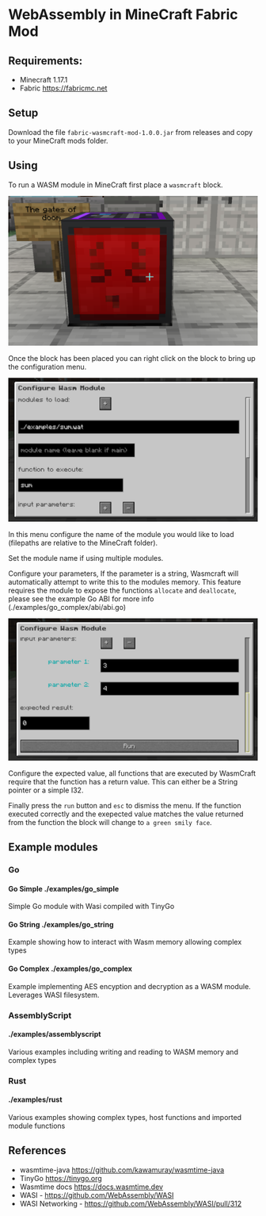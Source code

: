 # WebAssembly in MineCraft Fabric Mod

## Requirements:
* Minecraft 1.17.1
* Fabric https://fabricmc.net

## Setup

Download the file `fabric-wasmcraft-mod-1.0.0.jar` from releases and copy to your MineCraft mods folder.

## Using

To run a WASM module in MineCraft first place a `wasmcraft` block.

![](./images/screen1.png)

Once the block has been placed you can right click on the block to bring up the configuration menu.

![](./images/screen2.png)

In this menu configure the name of the module you would like to load (filepaths are relative to the MineCraft folder).

Set the module name if using multiple modules.

Configure your parameters, If the parameter is a string, Wasmcraft will automatically attempt to write this to the modules
memory. This feature requires the module to expose the functions `allocate` and `deallocate`, please see the example Go ABI
for more info (./examples/go_complex/abi/abi.go)

![](./images/screen3.png)

Configure the expected value, all functions that are executed by WasmCraft require that the function has a return value.
This can either be a String pointer or a simple I32.

Finally press the `run` button and `esc` to dismiss the menu. If the function executed correctly and the exepected
value matches the value returned from the function the block will change to `a green smily face`.

## Example modules

### Go

#### Go Simple ./examples/go_simple
Simple Go module with Wasi compiled with TinyGo

#### Go String ./examples/go_string
Example showing how to interact with Wasm memory allowing complex types

#### Go Complex ./examples/go_complex
Example implementing AES encyption and decryption as a WASM module. Leverages WASI filesystem.

### AssemblyScript

#### ./examples/assemblyscript
Various examples including writing and reading to WASM memory and complex types

### Rust

#### ./examples/rust
Various examples showing complex types, host functions and imported module functions

## References

* wasmtime-java https://github.com/kawamuray/wasmtime-java
* TinyGo https://tinygo.org
* Wasmtime docs https://docs.wasmtime.dev
* WASI - https://github.com/WebAssembly/WASI
* WASI Networking - https://github.com/WebAssembly/WASI/pull/312
